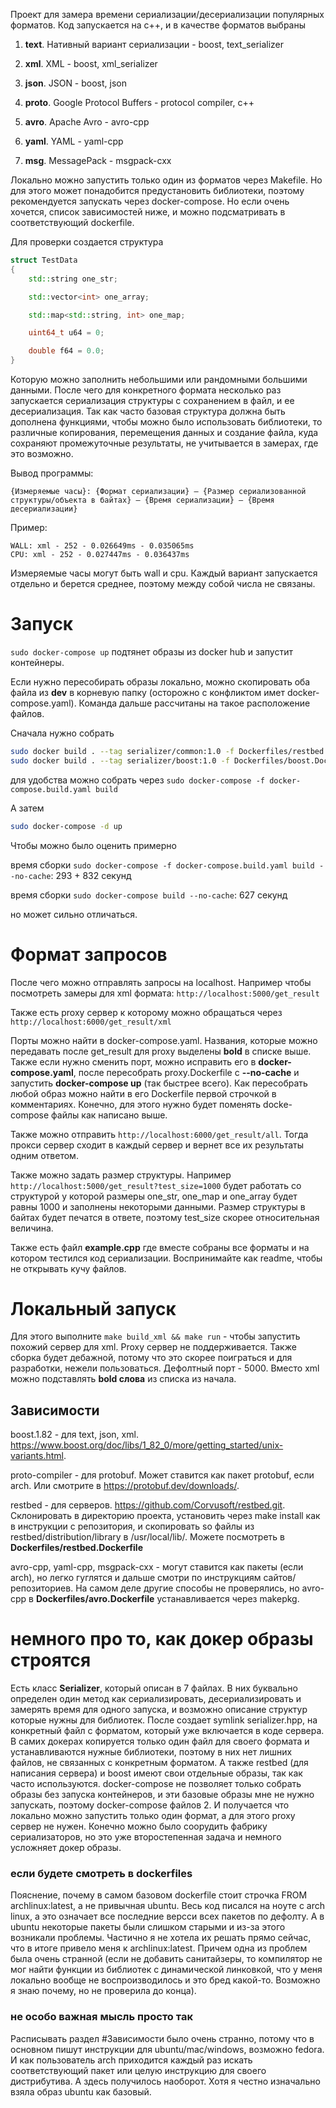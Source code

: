 Проект для замера времени сериализации/десериализации популярных форматов. Код запускается на c++, и в качестве форматов выбраны

1.   __text__. Нативный вариант сериализации - boost, text_serializer

2.   __xml__. XML - boost, xml_serializer

3.   __json__. JSON - boost, json

4.   __proto__. Google Protocol Buffers - protocol compiler, c++

5.   __avro__. Apache Avro - avro-cpp

6.   __yaml__. YAML - yaml-cpp

7.   __msg__. MessagePack - msgpack-cxx 

Локально можно запустить только один из форматов через Makefile. Но для этого может понадобится предустановить библиотеки, поэтому рекомендуется запускать через docker-compose. Но если очень хочется, список зависимостей ниже, и можно подсматривать в соответствующий dockerfile.

Для проверки создается структура

```cpp
struct TestData
{
    std::string one_str;

    std::vector<int> one_array;

    std::map<std::string, int> one_map;

    uint64_t u64 = 0;

    double f64 = 0.0;
}
```
Которую можно заполнить небольшими или рандомными большими данными. После чего для конкретного формата несколько раз запускается сериализация структуры с сохранением в файл, и ее десериализация. Так как часто базовая структура должна быть дополнена функциями, чтобы можно было использовать библиотеки, то различные копирования, перемещения данных и создание файла, куда сохраняют промежуточные результаты, не учитывается в замерах, где это возможно.

Вывод программы:

```{Измеряемые часы}: {Формат сериализации} – {Размер сериализованной структуры/объекта в байтах} – {Время сериализации} – {Время десериализации}```

Пример:
```
WALL: xml - 252 - 0.026649ms - 0.035065ms
CPU: xml - 252 - 0.027447ms - 0.036437ms
```

Измеряемые часы могут быть wall и cpu. Каждый вариант запускается отдельно и берется среднее, поэтому между собой числа не связаны.

# Запуск

```sudo docker-compose up``` подтянет образы из docker hub и запустит контейнеры. 

Если нужно пересобирать образы локально, можно скопировать оба файла из __dev__ в корневую папку (осторожно с конфликтом имет docker-compose.yaml). Команда дальше рассчитаны на такое расположение файлов.

Cначала нужно собрать

```bash
sudo docker build . --tag serializer/common:1.0 -f Dockerfiles/restbed.Dockerfiles
sudo docker build . --tag serializer/boost:1.0 -f Dockerfiles/boost.Dockerfile
```
для удобства можно собрать через ```sudo docker-compose -f docker-compose.build.yaml build```

А затем
```bash
sudo docker-compose -d up
```

Чтобы можно было оценить примерно

время сборки ```sudo docker-compose -f docker-compose.build.yaml build --no-cache```: 293 + 832 секунд

время сборки  ```sudo docker-compose build --no-cache```:  627 секунд

но может сильно отличаться.

# Формат запросов

После чего можно отправлять запросы на localhost. Например чтобы посмотреть замеры для xml формата:
```http://localhost:5000/get_result```

Также есть proxy сервер к которому можно обращаться через
```http://localhost:6000/get_result/xml```

Порты можно найти в docker-compose.yaml. Названия, которые можно передавать после get_result для proxy выделены __bold__ в списке выше. Также если нужно сменить порт, можно исправить его в __docker-compose.yaml__, после пересобрать proxy.Dockerfile c __--no-cache__ и запустить __docker-compose up__ (так быстрее всего). Как пересобрать любой образ можно найти в его Dockerfile первой строчкой в комментариях. Конечно, для этого нужно будет поменять docke-compose файлы как написано выше.

Также можно отправить ```http://localhost:6000/get_result/all```. Тогда прокси сервер сходит в каждый сервер и вернет все их результаты одним ответом.

Также можно задать размер структуры. Например
```http://localhost:5000/get_result?test_size=1000``` будет работать со структурой у которой размеры one_str, one_map и one_array будет равны 1000 и заполнены некоторыми данными. Размер структуры в байтах будет печатся в ответе, поэтому test_size скорее относительная величина.

Также есть файл __example.cpp__ где вместе собраны все форматы и на котором тестился код сериализации. Воспринимайте как readme, чтобы не открывать кучу файлов.

# Локальный запуск
Для этого выполните ```make build_xml && make run``` - чтобы запустить похожий сервер для xml. Proxy сервер не поддерживается. Также сборка будет дебажной, потому что это скорее поиграться и для разработки, нежели пользоваться. Дефолтный порт - 5000. Вместо xml можно подставлять __bold слова__ из списка из начала.

## Зависимости
boost.1.82 - для text, json, xml. https://www.boost.org/doc/libs/1_82_0/more/getting_started/unix-variants.html.

proto-compiler - для protobuf. Может ставится как пакет protobuf, если arch. Или смотрите в https://protobuf.dev/downloads/.

restbed - для серверов. https://github.com/Corvusoft/restbed.git. Склонировать в директорию проекта, установить через make install как в инструкции с репозитория, и cкопировать so файлы из restbed/distribution/library в /usr/local/lib/. Можете посмотреть в __Dockerfiles/restbed.Dockerfile__

avro-cpp, yaml-cpp, msgpack-cxx - могут ставится как пакеты (если arch), но легко гуглятся и дальше смотри по инструкциям сайтов/репозиториев. На самом деле другие способы не проверялись, но avro-cpp в __Dockerfiles/avro.Dockerfile__ устанавливается через makepkg.


# немного про то, как докер образы строятся



Eсть класс __Serializer__, который описан в 7 файлах. В них буквально определен один метод как сериализировать, десериализировать и замерять время для одного запуска, и возможно описание структур которые нужны для библиотек. После создает symlink serializer.hpp, на конкретный файл с форматом, который уже включается в коде сервера. В самих докерах копируется только один файл для своего формата и устанавливаются нужные библиотеки, поэтому в них нет лишних файлов, не связанных с конкретным форматом. А также restbed (для написания сервера) и boost имеют свои отдельные образы, так как часто используются. docker-compose не позволяет только собрать образы без запуска контейнеров, и эти базовые образы мне не нужно запускать, поэтому docker-compose файлов 2. И получается что локально можно запустить только один формат, а для этого proxy сервер не нужен. Конечно можно было соорудить фабрику сериализаторов, но это уже второстепенная задача и немного усложняет докер образы.


### если будете смотреть в dockerfiles
Пояснение, почему в самом базовом dockerfile стоит строчка FROM archlinux:latest, а не привычная ubuntu. Весь код писался на ноуте с arch linux, а это означает все последние версси всех пакетов по дефолту. А в ubuntu некоторые пакеты были слишком старыми и из-за этого возникали проблемы. Частично я не хотела их решать прямо сейчас, что в итоге привело меня к archlinux:latest. Причем одна из проблем была очень странной (если не добавить санитайзеры, то компилятор не мог найти функции из библиотек с динамической линковкой, что у меня локально вообще не воспроизводилось и это бред какой-то. Возможно я знаю почему, но не проверила до конца). 

### не особо важная мысль просто так
Расписывать раздел #Зависимости было очень странно, потому что в основном пишут инструкции для ubuntu/mac/windows, возможно fedora. И как пользователь arch приходится каждый раз искать соответствующий пакет или целую инструкцию для своего дистрибутива. А здесь получилось наоборот. Хотя я честно изначально взяла образ ubuntu как базовый.
